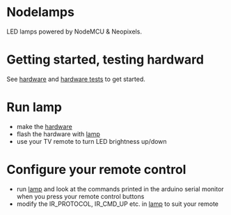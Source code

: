 # Nodelamps

LED lamps powered by NodeMCU & Neopixels.

# Getting started, testing hardward
See [hardware](./hardware.md) and [hardware tests](./hardware_tests/) to get
started.

# Run lamp
- make the [hardware](./hardware.md)
- flash the hardware with [lamp](./lamp.ino)
- use your TV remote to turn LED brightness up/down

# Configure your remote control
- run [lamp](./lamp.ino) and look at the commands printed in the arduino serial
  monitor when you press your remote control buttons
- modify the IR_PROTOCOL, IR_CMD_UP etc. in [lamp](./lamp.ino) to suit your
  remote
